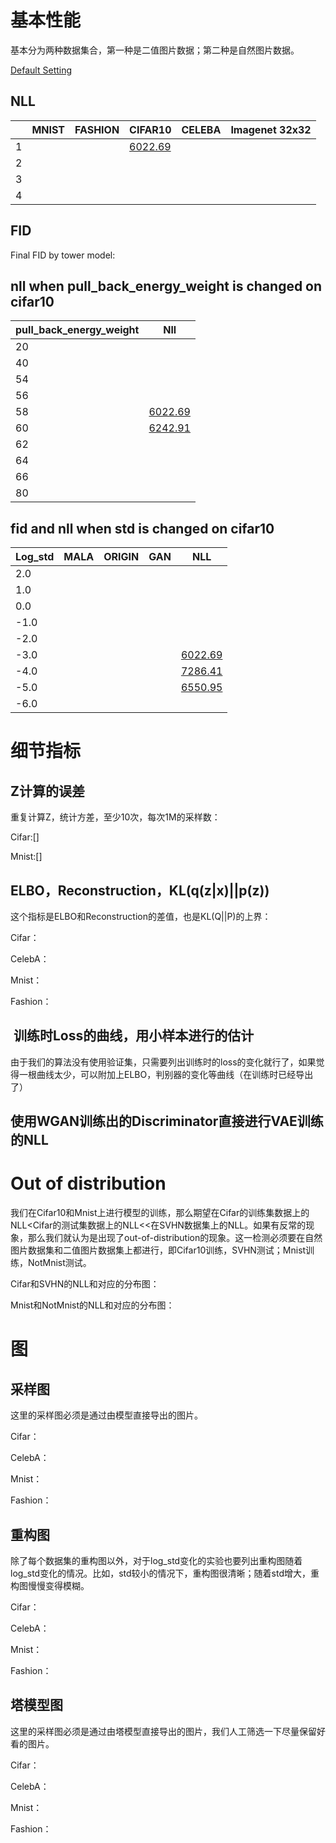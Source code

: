 # 基本性能

基本分为两种数据集合，第一种是二值图片数据；第二种是自然图片数据。

[Default Setting](http://mlserver.ipwx.me:7897/5dd4d25942d74cd7474dc054/)

## NLL

|      | MNIST | FASHION | CIFAR10                                                      | CELEBA | Imagenet 32x32 |
| ---- | :---: | ------- | ------------------------------------------------------------ | ------ | -------------- |
| 1    |       |         | [6022.69](http://mlserver.ipwx.me:7897/5dd4d25942d74cd7474dc054/) |        |                |
| 2    |       |         |                                                              |        |                |
| 3    |       |         |                                                              |        |                |
| 4    |       |         |                                                              |        |                |

## FID

Final FID by tower model:



## nll when pull_back_energy_weight is changed on cifar10

| pull_back_energy_weight | Nll                                                          |
| ----------------------- | ------------------------------------------------------------ |
| 20                      |                                                              |
| 40                      |                                                              |
| 54                      |                                                              |
| 56                      |                                                              |
| 58                      | [6022.69](http://mlserver.ipwx.me:7897/5dd4d25942d74cd7474dc054/) |
| 60                      | [6242.91](http://mlserver.ipwx.me:7897/5dd7844f9eb234c36e4dbfe2/) |
| 62                      |                                                              |
| 64                      |                                                              |
| 66                      |                                                              |
| 80                      |                                                              |



## fid and nll when std is changed on cifar10

| Log_std |  MALA  |  ORIGIN | GAN  | NLL |
| ------- | ---- | ---- | ------ | ------- |
| 2.0     |      |      |        |  |
| 1.0   |      |      |        |  |
| 0.0    |      |      |        |  |
| -1.0 |      |      |  |  |
| -2.0   |      |      |        |  |
| -3.0  |      |      |        | [6022.69](http://mlserver.ipwx.me:7897/5dd4d25942d74cd7474dc054/) |
| -4.0   |      |      |        | [7286.41](http://mlserver.ipwx.me:7897/5dd4d2859eb234c36e4dbfe1/) |
| -5.0   |      |      |        | [6550.95](http://mlserver.ipwx.me:7897/5dd3bddbf9a08f4f544dc055/) |
| -6.0 |      |      |        |  |



# 细节指标

## Z计算的误差

重复计算Z，统计方差，至少10次，每次1M的采样数：

Cifar:[]



Mnist:[]



## ELBO，Reconstruction，KL(q(z|x)||p(z))

这个指标是ELBO和Reconstruction的差值，也是KL(Q||P)的上界：

Cifar：



CelebA：



Mnist：



Fashion：



##  训练时Loss的曲线，用小样本进行的估计

由于我们的算法没有使用验证集，只需要列出训练时的loss的变化就行了，如果觉得一根曲线太少，可以附加上ELBO，判别器的变化等曲线（在训练时已经导出了）





## 使用WGAN训练出的Discriminator直接进行VAE训练的NLL





# Out of distribution

我们在Cifar10和Mnist上进行模型的训练，那么期望在Cifar的训练集数据上的NLL<Cifar的测试集数据上的NLL<<在SVHN数据集上的NLL。如果有反常的现象，那么我们就认为是出现了out-of-distribution的现象。这一检测必须要在自然图片数据集和二值图片数据集上都进行，即Cifar10训练，SVHN测试；Mnist训练，NotMnist测试。

Cifar和SVHN的NLL和对应的分布图：



Mnist和NotMnist的NLL和对应的分布图：



# 图

## 采样图

这里的采样图必须是通过由模型直接导出的图片。

Cifar：



CelebA：



Mnist：



Fashion：



## 重构图

除了每个数据集的重构图以外，对于log_std变化的实验也要列出重构图随着log_std变化的情况。比如，std较小的情况下，重构图很清晰；随着std增大，重构图慢慢变得模糊。

Cifar：



CelebA：



Mnist：



Fashion：



## 塔模型图

这里的采样图必须是通过由塔模型直接导出的图片，我们人工筛选一下尽量保留好看的图片。

Cifar：



CelebA：



Mnist：



Fashion：



